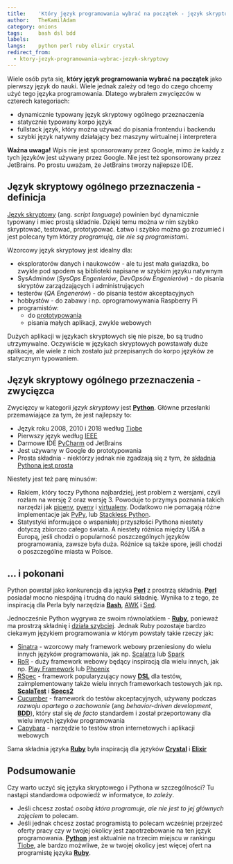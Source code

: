 ```yaml
---
title:    'Który język programowania wybrać na początek - język skryptowy'
author:   TheKamilAdam
category: onions
tags:     bash dsl bdd
labels:
langs:    python perl ruby elixir crystal
redirect_from:
  - ktory-jezyk-programowania-wybrac-jezyk-skryptowy
---
```


Wiele osób pyta się,
**który język programowania wybrać na początek** jako pierwszy język do nauki.
Wiele jednak zależy od tego do czego chcemy użyć tego języka programowania.
Dlatego wybrałem zwycięzców w czterech kategoriach:
* dynamicznie typowany język skryptowy ogólnego przeznaczenia
* statycznie typowany korpo język
* fullstack język, który można używać do pisania frontendu i backendu
* szybki język natywny działający bez maszyny wirtualnej i interpretera

**Ważna uwaga!**
Wpis nie jest sponsorowany przez Google,
mimo że każdy z tych języków jest używany przez Google.
Nie jest też sponsorowany przez JetBrains.
Po prostu uważam,
że JetBrains tworzy najlepsze IDE.

## Język skryptowy ogólnego przeznaczenia - definicja
[Język skryptowy](<https://pl.wikipedia.org/wiki/J%C4%99zyk_skryptowy>) (ang. *script language*)
powinien być dynamicznie typowany i miec prostą składnie.
Dzięki temu można w nim szybko skryptować, testować, prototypować.
Łatwo i szybko można go zrozumieć i jest polecany tym którzy *programują, ale nie są programistami*.

Wzorcowy język skryptowy jest idealny dla:
* eksploratorów danych i naukowców -
ale tu jest mała gwiazdka,
bo zwykle pod spodem są biblioteki napisane w szybkim języku natywnym
* SysAdminów (*SysOps Engenierów*, *DevOpsów Engenierów*) - do pisania skryptów zarządzających i administrujących
* testerów (*QA Engenerów*) - do pisania testów akceptacyjnych
* hobbystów - do zabawy i np. oprogramowywania Raspberry Pi
* programistów:
  * do [prototypowania](<https://pl.wikipedia.org/wiki/Model_prototypowy>)
  * pisania małych aplikacji, zwykle webowych

Dużych aplikacji w językach skryptowych się nie pisze,
bo są trudno utrzymywalne.
Oczywiście w językach skryptowych powstawały duże aplikacje,
ale wiele z nich zostało już przepisanych do korpo języków ze statycznym typowaniem.

## Język skryptowy ogólnego przeznaczenia - zwycięzca
Zwycięzcy w kategorii *język skryptowy* jest **[Python]**.
Główne przesłanki przemawiające za tym,
że jest najlepszy to:
* Język roku 2008, 2010 i 2018 według [Tiobe]
* Pierwszy język według [IEEE]
* Darmowe IDE [PyCharm] od JetBrains
* Jest używany w Google do prototypowania
* Prosta składnia - niektórzy jednak nie zgadzają się z tym,
że [składnia Pythona jest prosta](<https://github.com/satwikkansal/wtfpython>)

Niestety jest też parę minusów:
* Rakiem,
który toczy Pythona najbardziej,
jest problem z wersjami,
czyli rozłam na wersję 2 oraz wersję 3.
Powoduje to przymys poznania takich narzędzi jak [pipenv], [pyenv] i [virtualenv].
Dodatkowo nie pomagają różne implementacje jak [PyPy],
lub [Stackless Python].
* Statystyki informujące o wspaniałej przyszłości Pythona niestety dotyczą zbiorczo całego świata.
A niestety różnica między USA a Europą,
jeśli chodzi o popularność poszczególnych języków programowania,
zawsze była duża.
Różnice są także spore,
jeśli chodzi o poszczególne miasta w Polsce.

## ... i pokonani
Python powstał jako konkurencja dla języka **[Perl]** z prostrzą składnią.
**[Perl]** posiadał mocno niespójną i trudną do nauki składnię.
Wynika to z tego,
że inspiracją dla Perla były narzędzia **[Bash]**, [AWK] i [Sed].

Jednocześnie Python wygrywa ze swoim równolatkiem - **[Ruby]**,
ponieważ ma prostrzą składnię i [działa szybciej](<https://bulldogjob.pl/news/232-ktory-jezyk-programowania-jest-najszybszy>).
Jednak Ruby pozostaje bardzo ciekawym językiem programowania w którym powstały takie rzeczy jak:
* [Sinatra] - wzorcowy mały framework webowy przeniesiony do wielu innych języków programowania,
jak np. [Scalatra] lub [Spark]
* [RoR] - duży framework webowy będący inspiracją dla wielu innych, jak np. [Play Framework] lub [Phoenix]
* [RSpec] - framework popularyzujący nowy **[DSL]** dla testów,
zaimplementowany także  wielu innych frameworkach testowych jak np. **[ScalaTest]** i **[Specs2]**
* [Cucumber] -  framework do testów akceptacyjnych,
używany podczas *rozwoju opartego o zachowanie* (ang *behavior-driven development*, **[BDD]**),
który stał się *de facto* standardem i został przeportowany dla wielu innych języków programowania
* [Capybara] - narzędzie to testów stron internetowych i aplikacji webowych

Sama składnia języka **[Ruby]** była inspiracją dla języków **[Crystal]** i **[Elixir]**

## Podsumowanie
Czy warto uczyć się języka skryptowego i Pythona w szczególności?
Tu nastąpi standardowa odpowiedź w informatyce, *to zależy*.
* Jeśli chcesz zostać *osobą która programuje, ale nie jest to jej głównych zajęciem* to polecam.
* Jeśli jednak chcesz zostać programistą to polecam wcześniej przejrzeć oferty pracy
czy w twojej okolicy jest zapotrzebowanie na ten język programowania.
**[Python]** jest aktualnie na trzecim miejscu w rankingu [Tiobe],
ale bardzo możwliwe, 
że w twojej okolicy jest więcej ofert na programistę języka **[Ruby]**. 

[Python]: /posts-by-langs/python
[Perl]: /posts-by-langs/perl
[Ruby]: /posts-by-langs/ruby

[Język skryptowy]: https://pl.wikipedia.org/wiki/J%C4%99zyk_skryptowy
[Tiobe]: https://www.tiobe.com/tiobe-index/
[IEEE]: https://spectrum.ieee.org/at-work/innovation/the-2018-top-programming-languages
[PyCharm]: https://www.jetbrains.com/pycharm/
[virtualenv]: https://pypi.org/project/virtualenv/
[pipenv]: https://pypi.org/project/pipenv/
[pyenv]: https://github.com/pyenv/pyenv
[PyPy]: https://pypy.org/
[Stackless Python]: https://github.com/stackless-dev/stackless/wiki

[Bash]: /posts-by-tags/bash
[AWK]: https://pl.wikipedia.org/wiki/AWK
[Sed]: https://pl.wikipedia.org/wiki/Sed_(program)

[Sinatra]: https://en.wikipedia.org/wiki/Sinatra_(software)
[Scalatra]: https://en.wikipedia.org/wiki/Scalatra
[Spark]: https://en.wikipedia.org/wiki/Spark_(software)
[RoR]: https://pl.wikipedia.org/wiki/Ruby_on_Rails
[Play Framework]: https://pl.wikipedia.org/wiki/Play_(framework)
[Phoenix]: https://en.wikipedia.org/wiki/Phoenix_(web_framework)
[RSpec]: https://en.wikipedia.org/wiki/RSpec
[Cucumber]: https://en.wikipedia.org/wiki/Cucumber_(software)
[Capybara]: https://en.wikipedia.org/wiki/Capybara_(software)

[ScalaTest]: /posts-by-tags/scalatest
[Specs2]: /posts-by-tags/specs2
[DSL]: /posts-by-tags/dsl
[BDD]: /posts-by-tags/bdd

[Crystal]: /posts-by-langs/crystal
[Elixir]: /posts-by-langs/elixir
